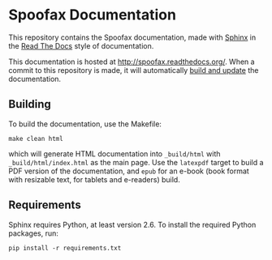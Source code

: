 # Spoofax Documentation

This repository contains the Spoofax documentation, made with [Sphinx](http://www.sphinx-doc.org/en/stable/) in the [Read The Docs](https://docs.readthedocs.org/en/latest/index.html) style of documentation.

This documentation is hosted at http://spoofax.readthedocs.org/.
When a commit to this repository is made, it will automatically [build and update](http://readthedocs.org/projects/spoofax/builds/) the documentation.

## Building

To build the documentation, use the Makefile:

```
make clean html
```

which will generate HTML documentation into `_build/html` with `_build/html/index.html` as the main page.
Use the `latexpdf` target to build a PDF version of the documentation, and `epub` for an e-book (book format with resizable text, for tablets and e-readers) build.

## Requirements

Sphinx requires Python, at least version 2.6. To install the required Python packages, run:

```
pip install -r requirements.txt
```
